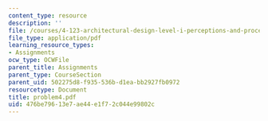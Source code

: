 ```yaml
---
content_type: resource
description: ''
file: /courses/4-123-architectural-design-level-i-perceptions-and-processes-fall-2003/476be79613e7ae44e1f72c044e99802c_problem4.pdf
file_type: application/pdf
learning_resource_types:
- Assignments
ocw_type: OCWFile
parent_title: Assignments
parent_type: CourseSection
parent_uid: 502275d8-f935-536b-d1ea-bb2927fb0972
resourcetype: Document
title: problem4.pdf
uid: 476be796-13e7-ae44-e1f7-2c044e99802c
---
```

